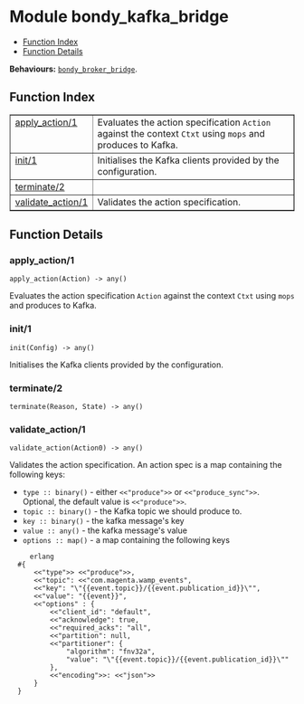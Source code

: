 

# Module bondy_kafka_bridge #
* [Function Index](#index)
* [Function Details](#functions)

__Behaviours:__ [`bondy_broker_bridge`](bondy_broker_bridge.md).

<a name="index"></a>

## Function Index ##


<table width="100%" border="1" cellspacing="0" cellpadding="2" summary="function index"><tr><td valign="top"><a href="#apply_action-1">apply_action/1</a></td><td>Evaluates the action specification <code>Action</code> against the context
<code>Ctxt</code> using <code>mops</code> and produces to Kafka.</td></tr><tr><td valign="top"><a href="#init-1">init/1</a></td><td>Initialises the Kafka clients provided by the configuration.</td></tr><tr><td valign="top"><a href="#terminate-2">terminate/2</a></td><td></td></tr><tr><td valign="top"><a href="#validate_action-1">validate_action/1</a></td><td>Validates the action specification.</td></tr></table>


<a name="functions"></a>

## Function Details ##

<a name="apply_action-1"></a>

### apply_action/1 ###

`apply_action(Action) -> any()`

Evaluates the action specification `Action` against the context
`Ctxt` using `mops` and produces to Kafka.

<a name="init-1"></a>

### init/1 ###

`init(Config) -> any()`

Initialises the Kafka clients provided by the configuration.

<a name="terminate-2"></a>

### terminate/2 ###

`terminate(Reason, State) -> any()`

<a name="validate_action-1"></a>

### validate_action/1 ###

`validate_action(Action0) -> any()`

Validates the action specification.
An action spec is a map containing the following keys:

* `type :: binary()` - either `<<"produce">>` or `<<"produce_sync">>`. Optional, the default value is `<<"produce">>`.
* `topic :: binary()` - the Kafka topic we should produce to.
* `key :: binary()` - the kafka message's key
* `value :: any()` - the kafka message's value
* `options :: map()` - a map containing the following keys

```
     erlang
  #{
      <<"type">> <<"produce">>,
      <<"topic": <<"com.magenta.wamp_events",
      <<"key": "\"{{event.topic}}/{{event.publication_id}}\"",
      <<"value": "{{event}}",
      <<"options" : {
          <<"client_id": "default",
          <<"acknowledge": true,
          <<"required_acks": "all",
          <<"partition": null,
          <<"partitioner": {
              "algorithm": "fnv32a",
              "value": "\"{{event.topic}}/{{event.publication_id}}\""
          },
          <<"encoding">>: <<"json">>
      }
  }
```

